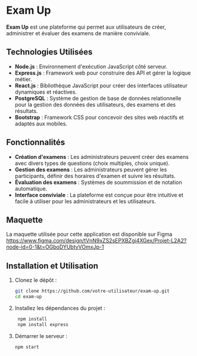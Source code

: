 # Exam Up

**Exam Up** est une plateforme qui permet aux utilisateurs de créer, administrer et évaluer des examens de manière conviviale.

## Technologies Utilisées

- **Node.js** : Environnement d'exécution JavaScript côté serveur.
- **Express.js** : Framework web pour construire des API et gérer la logique métier.
- **React.js** : Bibliothèque JavaScript pour créer des interfaces utilisateur dynamiques et réactives.
- **PostgreSQL** : Système de gestion de base de données relationnelle pour la gestion des données des utilisateurs, des examens et des résultats.
- **Bootstrap** : Framework CSS pour concevoir des sites web réactifs et adaptés aux mobiles.

## Fonctionnalités

- **Création d'examens** : Les administrateurs peuvent créer des examens avec divers types de questions (choix multiples, choix unique).
- **Gestion des examens** : Les administrateurs peuvent gérer les participants, définir des horaires d'examen et suivre les résultats.
- **Évaluation des examens** : Systèmes de soummission et de notation automatique.
- **Interface conviviale** : La plateforme est conçue pour être intuitive et facile à utiliser pour les administrateurs et les utilisateurs.

## Maquette

La maquette utilisée pour cette application est disponible sur Figma https://www.figma.com/design/tVnN9xZS2sEPXBZgi4XGex/Projet-L2A2?node-id=0-1&t=OGboDYUbtyVOmxJp-1

## Installation et Utilisation

1. Clonez le dépôt :
   ```bash
   git clone https://github.com/votre-utilisateur/exam-up.git
   cd exam-up

2. Installez les dépendances du projet :
   ```bash
    npm install
    npm install express

3. Démarrer le serveur :
   ```bash
   npm start
   
